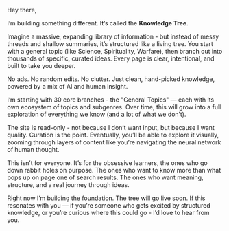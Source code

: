 Hey there, 

I’m building something different. It’s called the **Knowledge Tree**.

Imagine a massive, expanding library of information - but instead of messy threads and shallow summaries, it’s structured like a living tree. You start with a general topic (like Science, Spirituality, Warfare), then branch out into thousands of specific, curated ideas. Every page is clear, intentional, and built to take you deeper.

No ads. No random edits. No clutter. Just clean, hand-picked knowledge, powered by a mix of AI and human insight.

I’m starting with 30 core branches - the "General Topics" — each with its own ecosystem of topics and subgenres. Over time, this will grow into a full exploration of everything we know (and a lot of what we don’t).

The site is read-only - not because I don’t want input, but because I want quality. Curation is the point. Eventually, you’ll be able to explore it visually, zooming through layers of content like you’re navigating the neural network of human thought.

This isn’t for everyone. It’s for the obsessive learners, the ones who go down rabbit holes on purpose. The ones who want to know more than what pops up on page one of search results. The ones who want meaning, structure, and a real journey through ideas.

Right now I’m building the foundation. The tree will go live soon. If this resonates with you — if you’re someone who gets excited by structured knowledge, or you’re curious where this could go - I’d love to hear from you.


